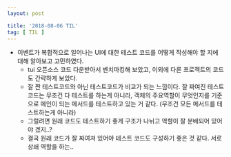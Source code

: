 ```yaml
---
layout: post

title: '2018-08-06 TIL'
tag: [ TIL ]
---
```


* 이벤트가 복합적으로 일어나는 UI에 대한 테스트 코드를 어떻게 작성해야 할 지에 대해 알아보고 고민하였다.
  * tui 오픈소스 코드 다운받아서 벤치마킹해 보았고, 이외에 다른 프로젝트의 코드도 간략하게 보았다.
  * 잘 짠 테스트코드와 아닌 테스트코드가 비교가 되는 느낌이다. 잘 짜여진 테스트코드는 무조건 다 테스트를 하는게 아니라, 객체의 주요역할이 무엇인지를 기준으로 메인이 되는 메서드를 테스트하고 있는 거 같다. (무조건 모든 메서드를 테스트하는게 아니라)
  * 그럴려면 원래 코드도 테스트하기 좋게 구조가 나뉘고 역할이 잘 분배되어 있어야 겠지..?
  * 결국 원래 코드가 잘 짜여져 있어야 테스트 코드도 구성하기 좋은 것 같다. 서로 상쇄 역할을 하는..
